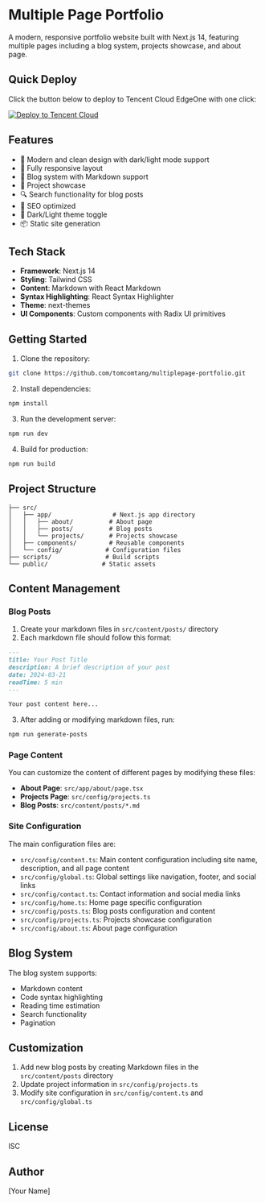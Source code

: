 # Multiple Page Portfolio

A modern, responsive portfolio website built with Next.js 14, featuring multiple pages including a blog system, projects showcase, and about page.

## Quick Deploy

Click the button below to deploy to Tencent Cloud EdgeOne with one click:

[![Deploy to Tencent Cloud](https://img.shields.io/badge/Deploy%20to-Tencent%20Cloud-blue)](https://edgeone.ai/pages/new?template=https://github.com/tomcomtang/minimalist-portfolio&output-directory=./out&build-command=npm%20run%20build&install-command=npm%20install)

## Features

- 🎨 Modern and clean design with dark/light mode support
- 📱 Fully responsive layout
- 📝 Blog system with Markdown support
- 🚀 Project showcase
- 🔍 Search functionality for blog posts
- 🎯 SEO optimized
- 🌙 Dark/Light theme toggle
- 📦 Static site generation

## Tech Stack

- **Framework**: Next.js 14
- **Styling**: Tailwind CSS
- **Content**: Markdown with React Markdown
- **Syntax Highlighting**: React Syntax Highlighter
- **Theme**: next-themes
- **UI Components**: Custom components with Radix UI primitives

## Getting Started

1. Clone the repository:

```bash
git clone https://github.com/tomcomtang/multiplepage-portfolio.git
```

2. Install dependencies:

```bash
npm install
```

3. Run the development server:

```bash
npm run dev
```

4. Build for production:

```bash
npm run build
```

## Project Structure

```
├── src/
│   ├── app/                 # Next.js app directory
│   │   ├── about/          # About page
│   │   ├── posts/          # Blog posts
│   │   └── projects/       # Projects showcase
│   ├── components/         # Reusable components
│   └── config/            # Configuration files
├── scripts/               # Build scripts
└── public/               # Static assets
```

## Content Management

### Blog Posts

1. Create your markdown files in `src/content/posts/` directory
2. Each markdown file should follow this format:

```markdown
---
title: Your Post Title
description: A brief description of your post
date: 2024-03-21
readTime: 5 min
---

Your post content here...
```

3. After adding or modifying markdown files, run:

```bash
npm run generate-posts
```

### Page Content

You can customize the content of different pages by modifying these files:

- **About Page**: `src/app/about/page.tsx`
- **Projects Page**: `src/config/projects.ts`
- **Blog Posts**: `src/content/posts/*.md`

### Site Configuration

The main configuration files are:

- `src/config/content.ts`: Main content configuration including site name, description, and all page content
- `src/config/global.ts`: Global settings like navigation, footer, and social links
- `src/config/contact.ts`: Contact information and social media links
- `src/config/home.ts`: Home page specific configuration
- `src/config/posts.ts`: Blog posts configuration and content
- `src/config/projects.ts`: Projects showcase configuration
- `src/config/about.ts`: About page configuration

## Blog System

The blog system supports:

- Markdown content
- Code syntax highlighting
- Reading time estimation
- Search functionality
- Pagination

## Customization

1. Add new blog posts by creating Markdown files in the `src/content/posts` directory
2. Update project information in `src/config/projects.ts`
3. Modify site configuration in `src/config/content.ts` and `src/config/global.ts`

## License

ISC

## Author

[Your Name]
